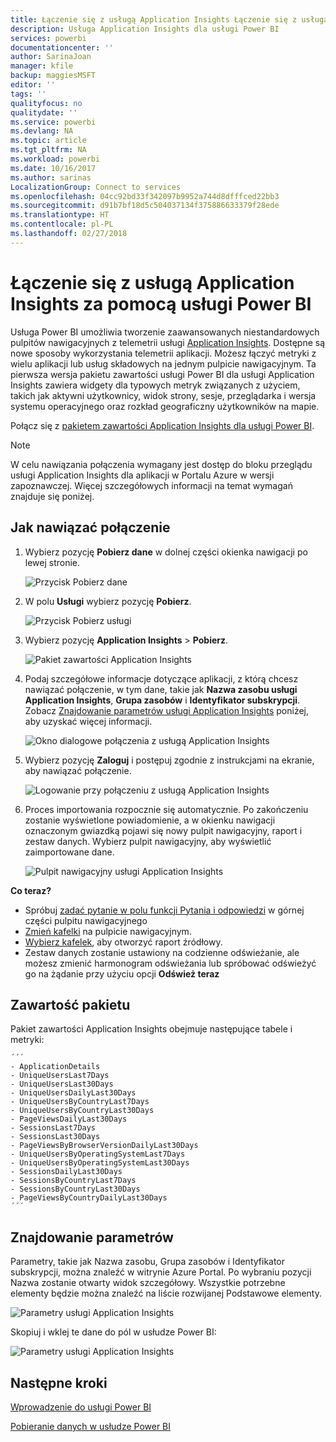 ```yaml
---
title: Łączenie się z usługą Application Insights Łączenie się z usługą Power BI
description: Usługa Application Insights dla usługi Power BI
services: powerbi
documentationcenter: ''
author: SarinaJoan
manager: kfile
backup: maggiesMSFT
editor: ''
tags: ''
qualityfocus: no
qualitydate: ''
ms.service: powerbi
ms.devlang: NA
ms.topic: article
ms.tgt_pltfrm: NA
ms.workload: powerbi
ms.date: 10/16/2017
ms.author: sarinas
LocalizationGroup: Connect to services
ms.openlocfilehash: 04cc92bd33f342097b9952a744d8dfffced22bb3
ms.sourcegitcommit: d91b7bf18d5c504037134f375886633379f28ede
ms.translationtype: HT
ms.contentlocale: pl-PL
ms.lasthandoff: 02/27/2018
---
```

# <a name="connect-to-application-insights-with-power-bi"></a>Łączenie się z usługą Application Insights za pomocą usługi Power BI
Usługa Power BI umożliwia tworzenie zaawansowanych niestandardowych pulpitów nawigacyjnych z telemetrii usługi [Application Insights](https://azure.microsoft.com/documentation/articles/app-insights-overview/). Dostępne są nowe sposoby wykorzystania telemetrii aplikacji. Możesz łączyć metryki z wielu aplikacji lub usług składowych na jednym pulpicie nawigacyjnym. Ta pierwsza wersja pakietu zawartości usługi Power BI dla usługi Application Insights zawiera widgety dla typowych metryk związanych z użyciem, takich jak aktywni użytkownicy, widok strony, sesje, przeglądarka i wersja systemu operacyjnego oraz rozkład geograficzny użytkowników na mapie.

Połącz się z [pakietem zawartości Application Insights dla usługi Power BI](https://app.powerbi.com/getdata/services/application-insights).

>[!NOTE]
>W celu nawiązania połączenia wymagany jest dostęp do bloku przeglądu usługi Application Insights dla aplikacji w Portalu Azure w wersji zapoznawczej. Więcej szczegółowych informacji na temat wymagań znajduje się poniżej.

## <a name="how-to-connect"></a>Jak nawiązać połączenie
1. Wybierz pozycję **Pobierz dane** w dolnej części okienka nawigacji po lewej stronie.
   
    ![Przycisk Pobierz dane](media/service-connect-to-application-insights/pbi_getdata.png)
2. W polu **Usługi** wybierz pozycję **Pobierz**.
   
    ![Przycisk Pobierz usługi](media/service-connect-to-application-insights/pbi_getservices.png)
3. Wybierz pozycję **Application Insights** > **Pobierz**.
   
    ![Pakiet zawartości Application Insights](media/service-connect-to-application-insights/appinsights.png)
4. Podaj szczegółowe informacje dotyczące aplikacji, z którą chcesz nawiązać połączenie, w tym dane, takie jak **Nazwa zasobu usługi Application Insights**, **Grupa zasobów** i **Identyfikator subskrypcji**. Zobacz [Znajdowanie parametrów usługi Application Insights](#FindingAppInsightsParams) poniżej, aby uzyskać więcej informacji.
   
    ![Okno dialogowe połączenia z usługą Application Insights](media/service-connect-to-application-insights/pbi_contpkappinsitconnectndialog.png)    
5. Wybierz pozycję **Zaloguj** i postępuj zgodnie z instrukcjami na ekranie, aby nawiązać połączenie.
   
    ![Logowanie przy połączeniu z usługą Application Insights](media/service-connect-to-application-insights/pbi_contpkappinsitconnectn2.png)
6. Proces importowania rozpocznie się automatycznie. Po zakończeniu zostanie wyświetlone powiadomienie, a w okienku nawigacji oznaczonym gwiazdką pojawi się nowy pulpit nawigacyjny, raport i zestaw danych.  Wybierz pulpit nawigacyjny, aby wyświetlić zaimportowane dane.
   
    ![Pulpit nawigacyjny usługi Application Insights](media/service-connect-to-application-insights/pbi_contpkappinsitdash.png)

**Co teraz?**

* Spróbuj [zadać pytanie w polu funkcji Pytania i odpowiedzi](power-bi-q-and-a.md) w górnej części pulpitu nawigacyjnego
* [Zmień kafelki](service-dashboard-edit-tile.md) na pulpicie nawigacyjnym.
* [Wybierz kafelek](service-dashboard-tiles.md), aby otworzyć raport źródłowy.
* Zestaw danych zostanie ustawiony na codzienne odświeżanie, ale możesz zmienić harmonogram odświeżania lub spróbować odświeżyć go na żądanie przy użyciu opcji **Odśwież teraz**

## <a name="whats-included"></a>Zawartość pakietu
Pakiet zawartości Application Insights obejmuje następujące tabele i metryki:  

    ´´´
    - ApplicationDetails  
    - UniqueUsersLast7Days   
    - UniqueUsersLast30Days   
    - UniqueUsersDailyLast30Days  
    - UniqueUsersByCountryLast7Days  
    - UniqueUsersByCountryLast30Days   
    - PageViewsDailyLast30Days   
    - SessionsLast7Days   
    - SessionsLast30Days  
    - PageViewsByBrowserVersionDailyLast30Days   
    - UniqueUsersByOperatingSystemLast7Days   
    - UniqueUsersByOperatingSystemLast30Days    
    - SessionsDailyLast30Days   
    - SessionsByCountryLast7Days   
    - SessionsByCountryLast30Days   
    - PageViewsByCountryDailyLast30Days  
    ´´´ 

<a name="FindingAppInsightsParams"></a>

## <a name="finding-parameters"></a>Znajdowanie parametrów
Parametry, takie jak Nazwa zasobu, Grupa zasobów i Identyfikator subskrypcji, można znaleźć w witrynie Azure Portal. Po wybraniu pozycji Nazwa zostanie otwarty widok szczegółowy. Wszystkie potrzebne elementy będzie można znaleźć na liście rozwijanej Podstawowe elementy.

![Parametry usługi Application Insights](media/service-connect-to-application-insights/pbi_contpkappinsitparams.png)

Skopiuj i wklej te dane do pól w usłudze Power BI:

![Parametry usługi Application Insights](media/service-connect-to-application-insights/pbi_contpkappinsitparam2.png)

## <a name="next-steps"></a>Następne kroki
[Wprowadzenie do usługi Power BI](service-get-started.md)

[Pobieranie danych w usłudze Power BI](service-get-data.md)

